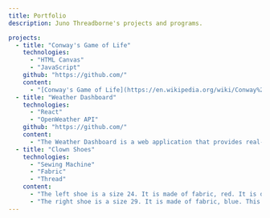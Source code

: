 ```yaml
---
title: Portfolio
description: Juno Threadborne's projects and programs.

projects:
  - title: "Conway's Game of Life"
    technologies:
      - "HTML Canvas"
      - "JavaScript"
    github: "https://github.com/"
    content:
      - "[Conway's Game of Life](https://en.wikipedia.org/wiki/Conway%27s_Game_of_Life) is a cellular automaton designed by the late [John Conway](https://en.wikipedia.org/wiki/John_Horton_Conway#). It's a \"0-player game\" played out on a discretely mutating matrix of square, binary cells. The state of the each cell in the grid from one 'generation' (grid state) to the next is determined by the states of its 'neighbors' (immediately adjacent cells). For example, if a cell is 'alive' in the curent generation, and has more than 3 living neighbors, it will be dead in the next generation, as if by overpopulation."
  - title: "Weather Dashboard"
    technologies:
      - "React"
      - "OpenWeather API"
    github: "https://github.com/"
    content:
      - "The Weather Dashboard is a web application that provides real-time weather updates for any location. It utilizes the [OpenWeather API](https://openweathermap.org/api) to fetch current weather data, including temperature, humidity, and wind speed. Built with [React](https://reactjs.org/), the application features a responsive design and allows users to search for cities and view detailed weather forecasts."
  - title: "Clown Shoes"
    technologies:
      - "Sewing Machine"
      - "Fabric"
      - "Thread"
    content: 
      - "The left shoe is a size 24. It is made of fabric, red. It is designed for use only by clowns. It is not suitable."
      - "The right shoe is a size 29. It is made of fabric, blue. This shoe is purely theoretical. Members of polite society would not entertain the idea of utilizing this."
---
```

